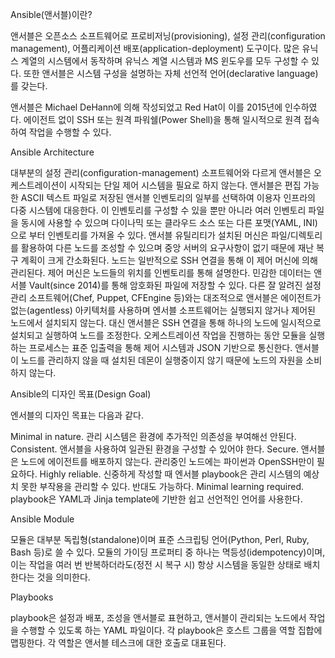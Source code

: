 Ansible(앤서블)이란?

 

앤서블은 오픈소스 소프트웨어로 프로비저닝(provisioning), 설정 관리(configuration management), 어플리케이션 배포(application-deployment) 도구이다. 많은 유닉스 계열의 시스템에서 동작하며 유닉스 계열 시스템과 MS 윈도우를 모두 구성할 수 있다. 또한 앤서블은 시스템 구성을 설명하는 자체 선언적 언어(declarative language)를 갖는다.

 

앤서블은 Michael DeHann에 의해 작성되었고 Red Hat이 이를 2015년에 인수하였다. 에이전트 없이 SSH 또는 원격 파워쉘(Power Shell)을 통해 일시적으로 원격 접속하여 작업을 수행할 수 있다.

 

 

Ansible Architecture

 

대부분의 설정 관리(configuration-management) 소프트웨어와 다르게 앤서블은 오케스트레이션이 시작되는 단일 제어 시스템을 필요로 하지 않는다. 앤서블은 편집 가능한 ASCII 텍스트 파일로 저장된 앤서블 인벤토리의 일부를 선택하여 이용자 인프라의 다중 시스템에 대응한다. 이 인벤토리를 구성할 수 있을 뿐만 아니라 여러 인벤토리 파일을 동시에 사용할 수 있으며 다이나믹 또는 클라우드 소스 또는 다른 포맷(YAML, INI)으로 부터 인벤토리를 가져올 수 있다. 앤서블 유틸리티가 설치된 머신은 파일/디렉토리를 활용하여 다른 노드를 조성할 수 있으며 중앙 서버의 요구사항이 없기 때문에 재난 복구 계획이 크게 간소화된다. 노드는 일반적으로 SSH 연결을 통해 이 제어 머신에 의해 관리된다. 제어 머신은 노드들의 위치를 인벤토리를 통해 설명한다. 민감한 데이터는 앤서블 Vault(since 2014)를 통해 암호화된 파일에 저장할 수 있다. 다른 잘 알려진 설정 관리 소프트웨어(Chef, Puppet, CFEngine 등)와는 대조적으로 앤서블은 에이전트가 없는(agentless) 아키텍처를 사용하며 엔서블 소프트웨어는 실행되지 않거나 제어된 노드에서 설치되지 않는다. 대신 앤서블은 SSH 연결을 통해 하나의 노드에 일시적으로 설치되고 실행하여 노드를 조정한다. 오케스트레이션 작업을 진행하는 동안 모듈을 실행하는 프로세스는 표준 입출력을 통해 제어 시스템과 JSON 기반으로 통신한다. 앤서블이 노드를 관리하지 않을 때 설치된 데몬이 실행중이지 않기 때문에 노드의 자원을 소비하지 않는다.

 

 

Ansible의 디자인 목표(Design Goal)

 

엔서블의 디자인 목표는 다음과 같다.

 

Minimal in nature. 관리 시스템은 환경에 추가적인 의존성을 부여해선 안된다.
Consistent. 앤서블을 사용하여 일관된 환경을 구성할 수 있어야 한다.
Secure. 앤서블은 노드에 에이전트를 배포하지 않는다. 관리중인 노드에는 파이썬과 OpenSSH만이 필요하다.
Highly reliable. 신중하게 작성할 때 엔서블 playbook은 관리 시스템의 예상치 못한 부작용을 관리할 수 있다. 반대도 가능하다.
Minimal learning required. playbook은 YAML과 Jinja template에 기반한 쉽고 선언적인 언어를 사용한다.
 

Ansible Module

 

모듈은 대부분 독립형(standalone)이며 표준 스크립팅 언어(Python, Perl, Ruby, Bash 등)로 쓸 수 있다. 모듈의 가이딩 프로퍼티 중 하나는 멱등성(idempotency)이며, 이는 작업을 여러 번 반복하더라도(정전 시 복구 시) 항상 시스템을 동일한 상태로 배치한다는 것을 의미한다.

 

 

Playbooks

 

playbook은 설정과 배포, 조성을 앤서블로 표현하고, 앤서블이 관리되는 노드에서 작업을 수행할 수 있도록 하는 YAML 파일이다. 각 playbook은 호스트 그룹을 역할 집합에 맵핑한다. 각 역할은 앤서블 테스크에 대한 호출로 대표된다.


